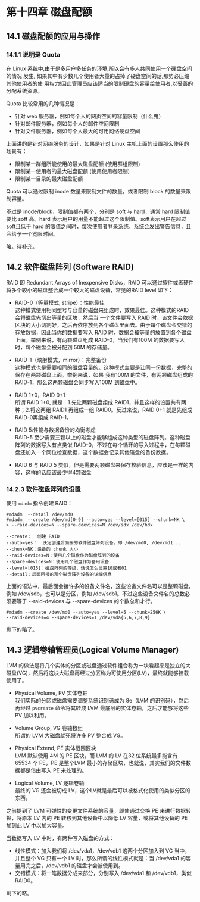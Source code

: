 # 第十四章 磁盘配额

## 14.1 磁盘配额的应用与操作

### 14.1.1 说明是 Quota

在	Linux	系统中,由于是多用户多任务的环境,所以会有多人共同使用一个硬盘空间的情况
发生, 如果其中有少数几个使用者大量的占掉了硬盘空间的话,那势必压缩其他使用者的使
用权力!因此管理员应该适当的限制硬盘的容量给使用者,以妥善的分配系统资源。     

Quota 比较常用的几种情况是：    

+ 针对 web 服务器，例如每个人的网页空间的容量限制（什么鬼）
+ 针对邮件服务器，例如每个人的邮件空间限制
+ 针对文件服务器，例如每个人最大的可用网络硬盘空间    

上面讲的是针对网络服务的设计，如果是针对 Linux 主机上面的设置那么使用的场景有：    

+ 限制某一群组所能使用的最大磁盘配额	(使用群组限制)
+ 限制某一使用者的最大磁盘配额	(使用使用者限制)
+ 限制某一目录的最大磁盘配额   

Quota 可以通过限制 inode 数量来限制文件的数量，或者限制 block 的数量来限制容量。     

不过是 inode/block，限制值都有两个，分别是 soft 与 hard，通常 hard 限制值要比 soft 高。hard 表示用户的用量不能超过这个限制值。soft表示用户在超过soft且低于 hard 的限值之间时，每次使用者登录系统，系统会发出警告信息，且会给予一个宽限时间。    

略。待补充。    

## 14.2 软件磁盘阵列 (Software RAID)    

RAID 即 Redundant Arrays of Inexpensive Disks，RAID 可以通过软件或者硬件将多个较小的磁盘整合成一个较大的磁盘设备，常见的RAID level 如下：    

+ RAID-0（等量模式, stripe）：性能最佳    
这种模式使用相同型号与容量的磁盘来组成时，效果最佳。这种模式的RAID 会将磁盘先切出等量的区块，然后当
一个文件要写入 RAID 时，该文件会依据区块的大小切割好，之后再依序放到各个磁盘里面去。由于每个磁盘会交错的存放数据，因此当你的数据要写入 RAID 时，数据会被等量的放置到各个磁盘上面。举例来说，有两颗磁盘组成 RAID-0，当我们有100M 的数据要写入时，每个磁盘会被分配到 50M 的存储量。   

+ RAID-1（映射模式，mirror）：完整备份     
这种模式也是需要相同的磁盘容量的。这种模式主要是让同一份数据，完整的保存在两颗磁盘上面。举例来说，如果
我有100M 的文件，有两颗磁盘组成的 RAID-1，那么这两颗磁盘会同步写入100M 到磁盘中。      

+ RAID 1+0，RAID 0+1    
所谓 RAID 1+0, 就是：1.先让两颗磁盘组成 RAID1，并且这样的设置共有两种；2.将这两组 RAID1 再组成一组 RAID0。反过来说，RAID 0+1 就是先组成 RAID-0再组成 RAID-1。   

+ RAID 5:性能与数据备份的均衡考虑     
RAID-5 至少需要三颗以上的磁盘才能够组成这种类型的磁盘阵列。这种磁盘阵列的数据写入有点类似 RAID-0，不过在每个循环的写入过程中，在每颗磁盘还加入一个同位检查数据，这个数据会记录其他磁盘的备份数据。    

+ RAID 6 与 RAID 5 类似，但是需要两颗磁盘来保存校验信息，应该是一样的内容，这样的话应该最少得4颗磁盘      

### 14.2.3 软件磁盘阵列的设置

使用 `mdadm` 指令创建 RAID：     

```
#mdadm  --detail /dev/md0
#mdadm  --create /dev/md[0-9] --auto=yes --level=[015] --chunk=NK \
> --raid-devices=N --spare-ddevices=N /dev/sdx /dev/hdx

--create：  创建 RAID
--auto=yes：  决定创建后面接的软件磁盘阵列设备，即 /dev/md0, /dev/md1...
--chunk=NK：设备的 chunk 大小
--raid-devices=N：使用几个磁盘作为磁盘阵列的设备
--spare-devices=N：使用几个磁盘作为备用设备
--level=[015]：磁盘阵列的等级，话说怎么设置10或者01
--detail：后面所接的那个磁盘阵列设备的详细信息
```     

上面的语法中，最后面会接许多的设备文件名，这些设备文件名可以是整颗磁盘，例如 /dev/sdb，也可以是分区，例如 /dev/sdb1。不过这些设备文件名的总数必须要等于 --raid-devices 与 --spare-devices 的个数总和才行。    

```
#mdadm --create /dev/md0 --auto=yes --level=5 --chunk=256K \
--raid-devices=4 --spare-devices=1 /dev/vda{5,6,7,8,9}
```     

剩下的略了。    

## 14.3 逻辑卷轴管理员(Logical Volume Manager)    

LVM 的做法是将几个实体的分区或磁盘通过软件组合称为一块看起来是独立的大磁盘(VG)，然后将这块大磁盘再经过分区称为可使用分区(LV)，最终就能够挂载使用了。    

+ Physical Volume, PV 实体卷轴    
我们实际的分区或磁盘需要调整系统识别码成为 8e（LVM 的识别码），然后再经过 `pvcreate` 命令将其转成 LVM 最底层的实体卷轴，之后才能够将这些 PV 加以利用。    

+ Volume Group, VG 卷轴数组    
所谓的 LVM 大磁盘就死将许多 PV 整合成 VG。    

+ Physical Extend, PE 实体范围区块     
LVM 默认使用 4M 的 PE 区块，而 LVM 的 LV 在32 位系统最多能含有 65534 个 PE，PE 是整个LVM 最小的存储区块，也就说，其实我们的文件数据都是借由写入 PE 来处理的。     

+ Logical Volume, LV 逻辑卷轴     
最终的 VG 还会被切成 LV，这个LV就是最后可以被格式化使用的类似分区的东西。     

之前提到了 LVM 可弹性的变更文件系统的容量，即使通过交换 PE 来进行数据转换，将原本 LV 内的 PE 转移到其他设备中以降低 LV 容量，或将其他设备的 PE 加到此 LV 中以加大容量。    

当数据写入 LV 中时，有两种写入磁盘的方式：    

+ 线性模式：加入我们将 /dev/vda1，/dev/vdb1 这两个分区加入到 VG 当中，并且整个 VG 只有一个 LV 时，那么所谓的线性模式就是：当 /dev/vda1 的容量用完之后，/dev/vdb1 的磁盘才会被使用到。
+ 交错模式：将一笔数据分成来部分，分别写入 /dev/vda1 和 /dev/vdb1，类似 RAID0。     

剩下的略。     


